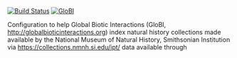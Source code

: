 [![Build Status](https://travis-ci.org/globalbioticinteractions/usnm.svg)](https://travis-ci.org/globalbioticinteractions/usnm) [![GloBI](http://api.globalbioticinteractions.org/interaction.svg?accordingTo=globi:globalbioticinteractions/usnm)](http://globalbioticinteractions.org/?accordingTo=globi:globalbioticinteractions/usnm) 


Configuration to help Global Biotic Interactions (GloBI, http://globalbioticinteractions.org) index natural history collections made available by the National Museum of Natural History, Smithsonian Institution via https://collections.nmnh.si.edu/ipt/ data available through 

